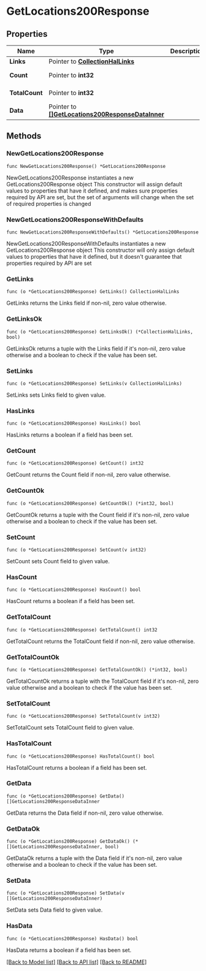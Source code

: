 # GetLocations200Response

## Properties

Name | Type | Description | Notes
------------ | ------------- | ------------- | -------------
**Links** | Pointer to [**CollectionHalLinks**](CollectionHalLinks.md) |  | [optional] 
**Count** | Pointer to **int32** |  | [optional] [readonly] 
**TotalCount** | Pointer to **int32** |  | [optional] [readonly] 
**Data** | Pointer to [**[]GetLocations200ResponseDataInner**](GetLocations200ResponseDataInner.md) |  | [optional] [readonly] 

## Methods

### NewGetLocations200Response

`func NewGetLocations200Response() *GetLocations200Response`

NewGetLocations200Response instantiates a new GetLocations200Response object
This constructor will assign default values to properties that have it defined,
and makes sure properties required by API are set, but the set of arguments
will change when the set of required properties is changed

### NewGetLocations200ResponseWithDefaults

`func NewGetLocations200ResponseWithDefaults() *GetLocations200Response`

NewGetLocations200ResponseWithDefaults instantiates a new GetLocations200Response object
This constructor will only assign default values to properties that have it defined,
but it doesn't guarantee that properties required by API are set

### GetLinks

`func (o *GetLocations200Response) GetLinks() CollectionHalLinks`

GetLinks returns the Links field if non-nil, zero value otherwise.

### GetLinksOk

`func (o *GetLocations200Response) GetLinksOk() (*CollectionHalLinks, bool)`

GetLinksOk returns a tuple with the Links field if it's non-nil, zero value otherwise
and a boolean to check if the value has been set.

### SetLinks

`func (o *GetLocations200Response) SetLinks(v CollectionHalLinks)`

SetLinks sets Links field to given value.

### HasLinks

`func (o *GetLocations200Response) HasLinks() bool`

HasLinks returns a boolean if a field has been set.

### GetCount

`func (o *GetLocations200Response) GetCount() int32`

GetCount returns the Count field if non-nil, zero value otherwise.

### GetCountOk

`func (o *GetLocations200Response) GetCountOk() (*int32, bool)`

GetCountOk returns a tuple with the Count field if it's non-nil, zero value otherwise
and a boolean to check if the value has been set.

### SetCount

`func (o *GetLocations200Response) SetCount(v int32)`

SetCount sets Count field to given value.

### HasCount

`func (o *GetLocations200Response) HasCount() bool`

HasCount returns a boolean if a field has been set.

### GetTotalCount

`func (o *GetLocations200Response) GetTotalCount() int32`

GetTotalCount returns the TotalCount field if non-nil, zero value otherwise.

### GetTotalCountOk

`func (o *GetLocations200Response) GetTotalCountOk() (*int32, bool)`

GetTotalCountOk returns a tuple with the TotalCount field if it's non-nil, zero value otherwise
and a boolean to check if the value has been set.

### SetTotalCount

`func (o *GetLocations200Response) SetTotalCount(v int32)`

SetTotalCount sets TotalCount field to given value.

### HasTotalCount

`func (o *GetLocations200Response) HasTotalCount() bool`

HasTotalCount returns a boolean if a field has been set.

### GetData

`func (o *GetLocations200Response) GetData() []GetLocations200ResponseDataInner`

GetData returns the Data field if non-nil, zero value otherwise.

### GetDataOk

`func (o *GetLocations200Response) GetDataOk() (*[]GetLocations200ResponseDataInner, bool)`

GetDataOk returns a tuple with the Data field if it's non-nil, zero value otherwise
and a boolean to check if the value has been set.

### SetData

`func (o *GetLocations200Response) SetData(v []GetLocations200ResponseDataInner)`

SetData sets Data field to given value.

### HasData

`func (o *GetLocations200Response) HasData() bool`

HasData returns a boolean if a field has been set.


[[Back to Model list]](../README.md#documentation-for-models) [[Back to API list]](../README.md#documentation-for-api-endpoints) [[Back to README]](../README.md)


